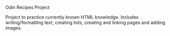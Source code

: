 Odin Recipes Project

Project to practice currently known HTML knowledge. Includes writing/formatting text, creating lists, creating and linking pages and adding images.